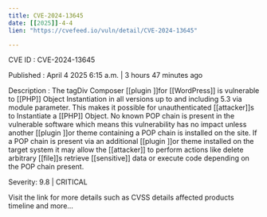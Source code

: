 ```yaml
---
title: CVE-2024-13645
date: [[2025]]-4-4
lien: "https://cvefeed.io/vuln/detail/CVE-2024-13645"

---
```


CVE ID : CVE-2024-13645

Published :  April 4
2025
6:15 a.m. | 3 hours
47 minutes ago

Description : The tagDiv Composer [[plugin ]]for [[WordPress]] is vulnerable to [[PHP]] Object Instantiation in all versions up to
and including
5.3 via module parameter. This makes it possible for unauthenticated [[attacker]]s to Instantiate a [[PHP]] Object. No known POP chain is present in the vulnerable software
which means this vulnerability has no impact unless another [[plugin ]]or theme containing a POP chain is installed on the site. If a POP chain is present via an additional [[plugin ]]or theme installed on the target system
it may allow the [[attacker]] to perform actions like delete arbitrary [[file]]s
retrieve [[sensitive]] data
or execute code depending on the POP chain present.

Severity: 9.8 | CRITICAL

Visit the link for more details
such as CVSS details
affected products
timeline
and more...
